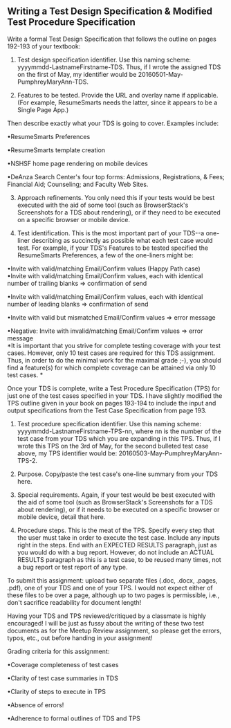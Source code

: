 Writing a Test Design Specification & Modified Test Procedure Specification
----------------------------------


Write a formal Test Design Specification that follows the outline on pages 192-193 of your textbook:  

1. Test design specification identifier. Use this naming scheme: yyyymmdd-LastnameFirstname-TDS. Thus, if I wrote the assigned TDS on the first of May, my identifier would be 20160501-May-PumphreyMaryAnn-TDS.  

2. Features to be tested. Provide the URL and overlay name if applicable. (For example, ResumeSmarts needs the latter, since it appears to be a Single Page App.)   

Then describe exactly what your TDS is going to cover. Examples include:  

•ResumeSmarts Preferences   

•ResumeSmarts template creation  

•NSHSF home page rendering on mobile devices  

•DeAnza Search Center's four top forms: Admissions, Registrations, & Fees; Financial Aid; Counseling; and Faculty Web Sites.  



3. Approach refinements. You only need this if your tests would be best executed with the aid of some tool (such as BrowserStack's Screenshots for a TDS about rendering), or if they need to be executed on a specific browser or mobile device.  

4. Test identification. This is the most important part of your TDS--a one-liner describing as succinctly as possible what each test case would test. For example, if your TDS's Features to be tested specified the ResumeSmarts Preferences, a few of the one-liners might be:   

•Invite with valid/matching Email/Confirm values (Happy Path case)  
•Invite with valid/matching Email/Confirm values, each with identical number of trailing blanks => confirmation of send  

•Invite with valid/matching Email/Confirm values, each with identical number of leading blanks => confirmation of send  

•Invite with valid but mismatched Email/Confirm values => error message  

•Negative: Invite with invalid/matching Email/Confirm values => error message  
*It is important that you strive for complete testing coverage with your test cases. However, only 10 test cases are required for this TDS assignment. Thus, in order to do the minimal work for the maximal grade ;-), you should find a feature(s) for which complete coverage can be attained via only 10 test cases.  *


Once your TDS is complete, write a Test Procedure Specification (TPS) for just one of the test cases specified in your TDS. I have slightly modified the TPS outline given in your book on pages 193-194 to include the input and output specifications from the Test Case Specification from page 193.   



1. Test procedure specification identifier. Use this naming scheme: yyyymmdd-LastnameFirstname-TPS-nn, where nn is the number of the test case from your TDS which you are expanding in this TPS. Thus, if I wrote this TPS on the 3rd of May, for the second bulleted test case above, my TPS identifier would be: 20160503-May-PumphreyMaryAnn-TPS-2.  

2. Purpose. Copy/paste the test case's one-line summary from your TDS here.  

3. Special requirements. Again, if your test would be best executed with the aid of some tool (such as BrowserStack's Screenshots for a TDS about rendering), or if it needs to be executed on a specific browser or mobile device, detail that here.   

4. Procedure steps. This is the meat of the TPS. Specify every step that the user must take in order to execute the test case. Include any inputs right in the steps. End with an EXPECTED RESULTS paragraph, just as you would do with a bug report. However, do not include an ACTUAL RESULTS paragraph as this is a test case, to be reused many times, not a bug report or test report of any type.  

To submit this assignment: upload two separate files (.doc, .docx, .pages, .pdf), one of your TDS and one of your TPS. I would not expect either of these files to be over a page, although up to two pages is permissible, i.e., don't sacrifice readability for document length!  

Having your TDS and TPS reviewed/critiqued by a classmate is highly encouraged! I will be just as fussy about the writing of these two test documents as for the Meetup Review assignment, so please get the errors, typos, etc., out before handing in your assignment!  

Grading criteria for this assignment:  

•Coverage completeness of test cases  

•Clarity of test case summaries in TDS  

•Clarity of steps to execute in TPS  

•Absence of errors!  

•Adherence to formal outlines of TDS and TPS  
